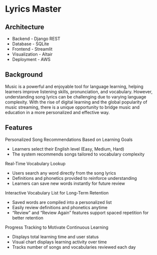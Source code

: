 # Lyrics Master

## Architecture
- Backend - Django REST
- Database - SQLite
- Frontend - Streamlit
- Visualization - Altair
- Deployment - AWS

## Background

Music is a powerful and enjoyable tool for language learning, helping learners improve listening skills, pronunciation, and vocabulary. However, understanding song lyrics can be challenging due to varying language complexity. With the rise of digital learning and the global popularity of music streaming, there is a unique opportunity to bridge music and education in a more personalized and effective way.

## Features

Personalized Song Recommendations Based on Learning Goals
- Learners select their English level (Easy, Medium, Hard)
- The system recommends songs tailored to vocabulary complexity

Real-Time Vocabulary Lookup
- Users search any word directly from the song lyrics
- Definitions and phonetics provided to reinforce understanding
- Learners can save new words instantly for future review

Interactive Vocabulary List for Long-Term Retention
- Saved words are compiled into a personalized list
- Easily review definitions and phonetics anytime
- “Review” and “Review Again” features support spaced repetition for better retention

Progress Tracking to Motivate Continuous Learning
- Displays total learning time and user status
- Visual chart displays learning activity over time
- Tracks number of songs and vocabularies reviewed each day
